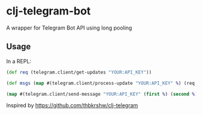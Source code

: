 # clj-telegram-bot
A wrapper for Telegram Bot API using long pooling


## Usage

In a REPL:

```clojure
(def req (telegram.client/get-updates "YOUR:API_KEY"))

(def msgs (map #(telegram.client/process-update "YOUR:API_KEY" %) (req :result)))

(map #(telegram.client/send-message "YOUR:API_KEY" (first %) (second %)) msgs)
```


Inspired by https://github.com/thbkrshw/clj-telegram

